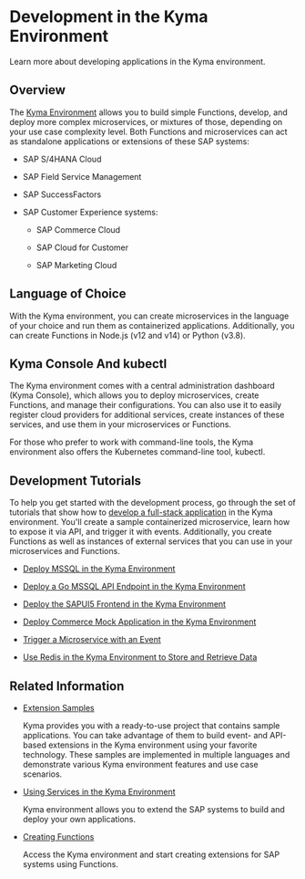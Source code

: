 <!-- loio606ec610ee4746c09d5d2bef5a85a124 -->

# Development in the Kyma Environment

Learn more about developing applications in the Kyma environment.



<a name="loio606ec610ee4746c09d5d2bef5a85a124__section_ygx_pgb_g4b"/>

## Overview

The [Kyma Environment](../10-concepts/Kyma_Environment_468c2f3.md#loio468c2f3c3ca24c2c8497ef9f83154c44) allows you to build simple Functions, develop, and deploy more complex microservices, or mixtures of those, depending on your use case complexity level. Both Functions and microservices can act as standalone applications or extensions of these SAP systems:

-   SAP S/4HANA Cloud

-   SAP Field Service Management

-   SAP SuccessFactors
-   SAP Customer Experience systems:

    -   SAP Commerce Cloud

    -   SAP Cloud for Customer

    -   SAP Marketing Cloud





<a name="loio606ec610ee4746c09d5d2bef5a85a124__section_och_bhb_g4b"/>

## Language of Choice

With the Kyma environment, you can create microservices in the language of your choice and run them as containerized applications. Additionally, you can create Functions in Node.js \(v12 and v14\) or Python \(v3.8\).



<a name="loio606ec610ee4746c09d5d2bef5a85a124__section_q5j_fhb_g4b"/>

## Kyma Console And kubectl

The Kyma environment comes with a central administration dashboard \(Kyma Console\), which allows you to deploy microservices, create Functions, and manage their configurations. You can also use it to easily register cloud providers for additional services, create instances of these services, and use them in your microservices or Functions.

For those who prefer to work with command-line tools, the Kyma environment also offers the Kubernetes command-line tool, kubectl.



<a name="loio606ec610ee4746c09d5d2bef5a85a124__section_bwt_jhb_g4b"/>

## Development Tutorials

To help you get started with the development process, go through the set of tutorials that show how to [develop a full-stack application](https://developers.sap.com/mission.cp-kyma-full-stack.html) in the Kyma environment. You'll create a sample containerized microservice, learn how to expose it via API, and trigger it with events. Additionally, you create Functions as well as instances of external services that you can use in your microservices and Functions.

-   [Deploy MSSQL in the Kyma Environment](https://developers.sap.com/tutorials/cp-kyma-mssql-deployment.html)

-   [Deploy a Go MSSQL API Endpoint in the Kyma Environment](https://developers.sap.com/tutorials/cp-kyma-api-mssql-golang.html)

-   [Deploy the SAPUI5 Frontend in the Kyma Environment](https://developers.sap.com/tutorials/cp-kyma-frontend-ui5-mssql.html)

-   [Deploy Commerce Mock Application in the Kyma Environment](https://developers.sap.com/tutorials/cp-kyma-mocks.html)

-   [Trigger a Microservice with an Event](https://developers.sap.com/tutorials/cp-kyma-microservice-trigger.html)

-   [Use Redis in the Kyma Environment to Store and Retrieve Data](https://developers.sap.com/tutorials/cp-kyma-redis-function.html)




<a name="loio606ec610ee4746c09d5d2bef5a85a124__section_rxn_1jb_g4b"/>

## Related Information



-   [Extension Samples](https://github.com/SAP-samples/kyma-runtime-extension-samples)

    Kyma provides you with a ready-to-use project that contains sample applications. You can take advantage of them to build event- and API-based extensions in the Kyma environment using your favorite technology. These samples are implemented in multiple languages and demonstrate various Kyma environment features and use case scenarios.

-   [Using Services in the Kyma Environment](Using_Services_in_the_Kyma_Environment_ea4dd81.md)

    Kyma environment allows you to extend the SAP systems to build and deploy your own applications.

-   [Creating Functions](Creating_Functions_fe4ba5b.md)

    Access the Kyma environment and start creating extensions for SAP systems using Functions.


